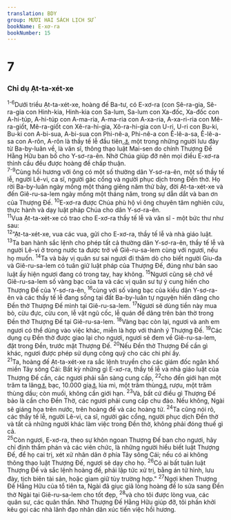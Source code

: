 ```yaml
---
translation: BDY
group: MƯƠI HAI SÁCH LỊCH SỬ
bookName: E-xơ-ra 
bookNumber: 15
---
```


<div class="title"><h1>7</h1><h3>Chỉ dụ Ạt-ta-xét-xe</h3></div>
<span class="verse exo_7_1 exo_7_2 exo_7_3 exo_7_4 exo_7_5 exo_7_6"><sup>1-6</sup>Dưới triều Ạt-ta-xét-xe, hoàng đế Ba-tư, có E-xơ-ra (con Sê-ra-gia, Sê-ra-gia con Hinh-kia, Hinh-kia con Sa-lum, Sa-lum con Xa-đốc, Xa-đốc con A-hi-túp, A-hi-túp con A-ma-ria, A-ma-ria con A-xa-ria, A-xa-ri-ria con Mê-ra-giốt, Mê-ra-giốt con Xê-ra-hi-gia, Xô-ra-hi-gia con U-ri, U-ri con Bu-ki, Bu-ki con A-bi-sua, A-bi-sua con Phi-nê-a, Phi-nê-a con Ê-lê-a-sa, Ê-lê-a-sa con A-rôn, A-rôn là thầy tế lễ đầu tiên,<a href="#" data-toggle="tooltip" data-placement="bottom" title="Ctd: thầy tế lễ chính, thầy tế lễ đứng đầu">⚓</a> một trong những người lưu đày từ Ba-by-luân về, là văn sĩ, thông thạo luật Mai-sen do chính Thượng Đế Hằng Hữu ban bố cho Y-sơ-ra-ên. Nhờ Chúa giúp đỡ nên mọi điều E-xơ-ra thỉnh cầu đều được hoàng đế chấp thuận.<br/></span>
<span class="verse exo_7_7 exo_7_8 exo_7_9"><sup>7-9</sup>Cùng hồi hương với ông có một số thường dân Y-sơ-ra-ên, một số thầy tế lễ, người Lê-vi, ca sĩ, người gác cổng và người phục dịch trong Đền thờ. Họ rời Ba-by-luân ngày mồng một tháng giêng năm thứ bảy, đời Ạt-ta-xét-xe và đến Giê-ru-sa-lem ngày mồng một tháng năm, trong sự dẫn dắt và ban ơn của Thượng Đế. </span>
<span class="verse exo_7_10"><sup>10</sup>E-xơ-ra được Chúa phù hộ vì ông chuyên tâm nghiên cứu, thực hành và dạy luật pháp Chúa cho dân Y-sơ-ra-ên.<br/></span>
<span class="verse exo_7_11"><sup>11</sup>Vua Ạt-ta-xét-xe có trao cho E-xơ-ra thầy tế lễ và văn sĩ - một bức thư như sau:<br/></span>
<span class="verse exo_7_12"><sup>12</sup>“Ạt-ta-xét-xe, vua các vua, gửi cho E-xơ-ra, thầy tế lễ và nhà giáo luật. </span>
<span class="verse exo_7_13"><sup>13</sup>Ta ban hành sắc lệnh cho phép tất cả thường dân Y-sơ-ra-ên, thầy tế lễ và người Lê-vi ở trong nước ta được trở về Giê-ru-sa-lem cùng với ngươi, nếu họ muốn. </span>
<span class="verse exo_7_14"><sup>14</sup>Ta và bảy vị quân sư sai ngươi đi thăm dò cho biết người Giu-đa và Giê-ru-sa-lem có tuân giữ luật pháp của Thượng Đế, đúng như bản sao luật ấy hiện ngươi đang có trong tay, hay không. </span>
<span class="verse exo_7_15"><sup>15</sup>Ngươi cũng sẽ chở về Giê-ru-sa-lem số vàng bạc của ta và các vị quân sư tự ý cung hiến cho Thượng Đế của Y-sơ-ra-ên, </span>
<span class="verse exo_7_16"><sup>16</sup>cùng với số vàng bạc của kiều dân Y-sơ-ra-ên và các thầy tế lễ đang sống tại đất Ba-by-luân tự nguyện hiến dâng cho Đền thờ Thượng Đế mình tại Giê-ru-sa-lem. </span>
<span class="verse exo_7_17"><sup>17</sup>Ngươi sẽ dùng tiền này mua bò, cừu đực, cừu con, lễ vật ngũ cốc, lễ quán để dâng trên bàn thờ trong Đền thờ Thượng Đế tại Giê-ru-sa-lem. </span>
<span class="verse exo_7_18"><sup>18</sup>Vàng bạc còn lại, ngươi và anh em ngươi có thể dùng vào việc khác, miễn là hợp với thánh ý Thượng Đế. </span>
<span class="verse exo_7_19"><sup>19</sup>Các dụng cụ Đền thờ được giao lại cho ngươi, ngươi sẽ đem về Giê-ru-sa-lem, đặt trong Đền, trước mặt Thượng Đế. </span>
<span class="verse exo_7_20"><sup>20</sup>Nếu Đền thờ Thượng Đế cần gì khác, ngươi được phép sử dụng công quỹ cho các chi phí ấy.<br/></span>
<span class="verse exo_7_21"><sup>21</sup>Ta, hoàng đế Ạt-ta-xét-xe ra sắc lệnh truyền cho các giám đốc ngân khố miền Tây sông Cái: Bất kỳ những gì E-xơ-ra, thầy tế lễ và nhà giáo luật của Thượng Đế cần, các ngươi phải sẵn sàng cung cấp, </span>
<span class="verse exo_7_22"><sup>22</sup>cho đến giới hạn một trăm ta lâng<a href="#" data-toggle="tooltip" data-placement="bottom" title="Nt talents">⚓</a> bạc, 10.000 giạ<a href="#" data-toggle="tooltip" data-placement="bottom" title="Nt korin, 1 kor bằng 10 ê-pha - 100 korin bằng chừng 1000 giạ...">⚓</a> lúa mì, một trăm thùng<a href="#" data-toggle="tooltip" data-placement="bottom" title="chừng 30 lít">⚓</a> rượu, một trăm thùng dầu; còn muối, không cần giới hạn. </span>
<span class="verse exo_7_23"><sup>23</sup>Và, bất cứ điều gì Thượng Đế bảo là cần cho Đền Thờ, các ngươi phải cung cấp chu đáo. Nếu không, Ngài sẽ giáng họa trên nước, trên hoàng đế và các hoàng tử. </span>
<span class="verse exo_7_24"><sup>24</sup>Ta cũng nói rõ, các thầy tế lễ, người Lê-vi, ca sĩ, người gác cổng, người phục dịch Đền thờ và tất cả những người khác làm việc trong Đền thờ, không phải đóng thuế gì cả.<br/></span>
<span class="verse exo_7_25"><sup>25</sup>Còn ngươi, E-xơ-ra, theo sự khôn ngoan Thượng Đế ban cho ngươi, hãy chỉ định thẩm phán và các viên chức, là những người hiểu biết luật Thượng Đế, để họ cai trị, xét xử nhân dân ở phía Tây sông Cái; nếu có ai không thông thạo luật Thượng Đế, ngươi sẽ dạy cho họ. </span>
<span class="verse exo_7_26"><sup>26</sup>Có ai bất tuân luật Thượng Đế và sắc lệnh hoàng đế, phải lập tức xử trị, bằng án tử hình, lưu đày, tịch biên tài sản, hoặc giam giữ tùy trường hợp.&#34; </span>
<span class="verse exo_7_27"><sup>27</sup>Ngợi khen Thượng Đế Hằng Hữu của tổ tiên ta, Ngài đã giục giã lòng hoàng đế lo sửa sang Đền thờ Ngài tại Giê-ru-sa-lem cho tốt đẹp, </span>
<span class="verse exo_7_28"><sup>28</sup>và cho tôi được lòng vua, các quân sư, các quân thần. Nhờ Thượng Đế Hằng Hữu giúp đỡ, tôi phấn khởi kêu gọi các nhà lãnh đạo nhân dân xúc tiến việc hồi hương.</span>
